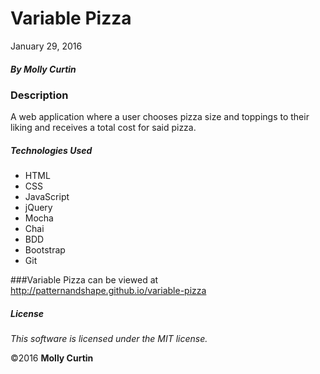 # Variable Pizza

January 29, 2016

##### By Molly Curtin

### Description

A web application where a user chooses pizza size and toppings to their liking and receives a total cost for said pizza.

##### Technologies Used

* HTML
* CSS
* JavaScript
* jQuery
* Mocha
* Chai
* BDD
* Bootstrap
* Git

###Variable Pizza can be viewed at http://patternandshape.github.io/variable-pizza

##### License

*This software is licensed under the MIT license.*

&copy;2016 **Molly Curtin**
